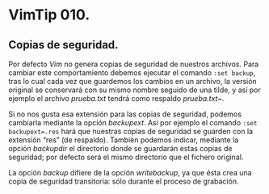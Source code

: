 # VimTip 010.

## Copias de seguridad.

Por defecto _Vim_ no genera copias de seguridad de nuestros archivos. Para cambiar este comportamiento debemos ejecutar el comando ```:set backup```, tras lo cual cada vez que guardemos los cambios en un archivo, la versión original se conservará con su mismo nombre seguido de una tilde, y así por ejemplo el archivo _prueba.txt_ tendrá como respaldo _prueba.txt~._

Si no nos gusta esa extensión para las copias de seguridad, podemos cambiarla mediante la opción _backupext_. Así por ejemplo el comando ```:set backupext=.res``` hará que nuestras copias de seguridad se guarden con la extensión “res” (de respaldo). También podemos indicar, mediante la opción _backupdir_ el directorio donde se guardarán estas copias de seguridad; por defecto será el mismo directorio que el fichero original.

La opción _backup_ difiere de la opción _writebackup_, ya que ésta crea una copia de seguridad transitoria: sólo durante el proceso de grabación.
